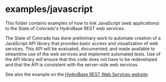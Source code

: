 # examples/javascript

This folder contains examples of how to link JavaScript (web applications) to the State of Colorado's HydroBase REST web services.

The State of Colorado has done preliminary work to automate creation of a JavaScript API library
that provides basic access and visualization of web services.
This API will be evaluated, documented, and made available to streamline use of the web services
and implement automated tests.
Use of the API library will ensure that this code does not have to be redeveloped and that the API
is consistent with the server-side web services.

See also the example on the [HydroBase REST Web Services website](https://dwr.state.co.us/Rest/GET/Help#TechInfoHelp&#All&#gettingstarted&#jsonxml).
